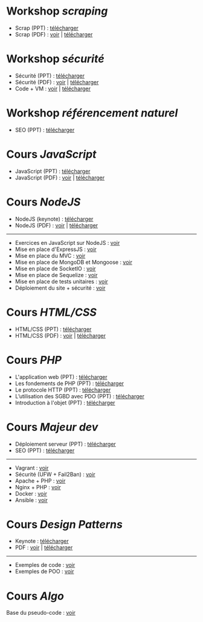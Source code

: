 # Workshop _scraping_

* Scrap (PPT) : [télécharger](https://github.com/NideXTC/CoursYNov/blob/master/workshops/scrap.pptx?raw=true)
* Scrap (PDF) : [voir](https://github.com/NideXTC/CoursYNov/blob/master/workshops/scrap.pdf) | [télécharger](https://github.com/NideXTC/CoursYNov/blob/master/workshops/scrap.pdf?raw=true)

# Workshop _sécurité_

* Sécurité (PPT) : [télécharger](https://github.com/NideXTC/CoursYNov/blob/master/workshops/S%C3%A9curit%C3%A9.pptx?raw=true)
* Sécurité (PDF) : [voir](https://github.com/NideXTC/CoursYNov/blob/master/workshops/S%C3%A9curit%C3%A9.pdf) | [télécharger](https://github.com/NideXTC/CoursYNov/blob/master/workshops/S%C3%A9curit%C3%A9.pdf?raw=true)
* Code + VM : [voir](https://github.com/NideXTC/CoursYNov/tree/master/workshops/s%C3%A9curit%C3%A9) | [télécharger](https://github.com/NideXTC/CoursYNov/blob/master/workshops/securite.zip?raw=true)


# Workshop _référencement naturel_

* SEO (PPT) : [télécharger](https://github.com/NideXTC/CoursYNov/blob/master/MajDev/SEO.pptx?raw=true)

# Cours _JavaScript_

* JavaScript (PPT) : [télécharger](https://github.com/NideXTC/CoursYNov/blob/master/JavaScript/JavaScript.pptx?raw=true)
* JavaScript (PDF) : [voir](https://github.com/NideXTC/CoursYNov/blob/master/JavaScript/JavaScript.pdf) | [télécharger](https://github.com/NideXTC/CoursYNov/blob/master/JavaScript/JavaScript.pdf?raw=true)

# Cours _NodeJS_

* NodeJS (keynote) : [télécharger](https://github.com/NideXTC/CoursYNov/blob/master/NodeJS/NodeJS.key?raw=true)
* NodeJS (PDF) : [voir](https://github.com/NideXTC/CoursYNov/blob/master/NodeJS/NodeJS.pdf) | [télécharger](https://github.com/NideXTC/CoursYNov/blob/master/NodeJS/NodeJS.pdf?raw=true)

 ---

* Exercices en JavaScript sur NodeJS : [voir](https://github.com/NideXTC/CoursYNov/blob/master/NodeJS/Exercices-0.md)
* Mise en place d'ExpressJS : [voir](https://github.com/NideXTC/CoursYNov/blob/master/NodeJS/Exercices-1.md)
* Mise en place du MVC : [voir](https://github.com/NideXTC/CoursYNov/blob/master/NodeJS/Exercices-2.md)
* Mise en place de MongoDB et Mongoose : [voir](https://github.com/NideXTC/CoursYNov/blob/master/NodeJS/Exercices-3.md)
* Mise en place de SocketIO : [voir](https://github.com/NideXTC/CoursYNov/blob/master/NodeJS/Exercices-4.md)
* Mise en place de Sequelize : [voir](https://github.com/NideXTC/CoursYNov/blob/master/NodeJS/Exercices-5.md)
* Mise en place de tests unitaires : [voir](https://github.com/NideXTC/CoursYNov/blob/master/NodeJS/Exercices-6.md)
* Déploiement du site + sécurité : [voir](https://github.com/NideXTC/CoursYNov/blob/master/NodeJS/Exercices-7.md)


# Cours _HTML/CSS_

* HTML/CSS (PPT) : [télécharger](https://github.com/NideXTC/CoursYNov/blob/master/HTML_CSS_CMS/HTML_CSS.pptx?raw=true)
* HTML/CSS (PDF) : [voir](https://github.com/NideXTC/CoursYNov/blob/master/HTML_CSS_CMS/HTML_CSS.pdf) | [télécharger](https://github.com/NideXTC/CoursYNov/blob/master/HTML_CSS_CMS/HTML_CSS.pdf?raw=true)

# Cours _PHP_

* L'application web (PPT) : [télécharger](https://github.com/NideXTC/CoursYNov/blob/master/PHP/PPT/1%20-%20Formation%20PHP%20-%20l'application%20web.pptx?raw=true)
* Les fondements de PHP (PPT) : [télécharger](https://github.com/NideXTC/CoursYNov/blob/master/PHP/PPT/2%20-%20Formation%20PHP%20-les%20fondements%20de%20PHP.pptx?raw=true)
* Le protocole HTTP (PPT) : [télécharger](https://github.com/NideXTC/CoursYNov/blob/master/PHP/PPT/3%20-%20Formation%20PHP%20-le%20protocole%20HTTP.pptx?raw=true)
* L’utilisation des SGBD avec PDO (PPT) : [télécharger](https://github.com/NideXTC/CoursYNov/blob/master/PHP/PPT/4%20-%20Formation%20PHP%20-l%E2%80%99utilisation%20des%20sgbd%20avec%20pdo.pptx?raw=true)
* Introduction à l'objet (PPT) : [télécharger](https://github.com/NideXTC/CoursYNov/blob/master/PHP/PPT/5%20-%20Formation%20PHP%20-introduction%20%C3%A0%20l'objet.pptx?raw=true)


# Cours _Majeur dev_

* Déploiement serveur (PPT) : [télécharger](https://github.com/NideXTC/CoursYNov/blob/master/MajDev/ServeurWeb/D%C3%A9ploiement%20serveur.pptx?raw=true)
* SEO (PPT) : [télécharger](https://github.com/NideXTC/CoursYNov/blob/master/MajDev/SEO.pptx?raw=true)

---

* Vagrant : [voir](https://github.com/NideXTC/CoursYNov/blob/master/MajDev/ServeurWeb/vagrant.md)
* Sécurité (UFW + Fail2Ban) : [voir](https://github.com/NideXTC/CoursYNov/blob/master/MajDev/ServeurWeb/s%C3%A9curit%C3%A9.md)
* Apache + PHP : [voir](https://github.com/NideXTC/CoursYNov/blob/master/MajDev/ServeurWeb/apache%2Bphp.md)
* Nginx + PHP : [voir](https://github.com/NideXTC/CoursYNov/blob/master/MajDev/ServeurWeb/nginx%2Bphp.md)
* Docker : [voir](https://github.com/NideXTC/CoursYNov/blob/master/MajDev/ServeurWeb/docker.md)
* Ansible : [voir](https://github.com/NideXTC/CoursYNov/blob/master/MajDev/ServeurWeb/ansible.md)

# Cours _Design Patterns_

* Keynote : [télécharger](https://github.com/NideXTC/CoursIngesup/blob/master/Design%20Patterns/Design%20patterns.key?raw=true)
* PDF : [voir](https://github.com/NideXTC/CoursIngesup/blob/master/Design%20Patterns/Design%20patterns.pdf) | [télécharger](https://github.com/NideXTC/CoursIngesup/blob/master/Design%20Patterns/Design%20patterns.pdf?raw=true)

---

* Exemples de code : [voir](https://github.com/NideXTC/CoursIngesup/tree/master/Design%20Patterns/design%20patterns%20exemples)
* Exemples de POO : [voir](https://github.com/NideXTC/CoursYNov/tree/master/Design%20Patterns/POO)


# Cours _Algo_

Base du pseudo-code : [voir](https://github.com/NideXTC/CoursYNov/tree/master/Algo)